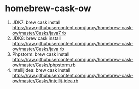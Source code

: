 homebrew-cask-ow
================

1. JDK7:
    brew cask install https://raw.githubusercontent.com/junxy/homebrew-cask-ow/master/Casks/java7.rb
1. JDK8:
    brew cask install https://raw.githubusercontent.com/junxy/homebrew-cask-ow/master/Casks/java.rb
1. Phpstorm:
    brew cask install https://raw.githubusercontent.com/junxy/homebrew-cask-ow/master/Casks/phpstorm.rb
1. IntellijIdea: brew cask install https://raw.githubusercontent.com/junxy/homebrew-cask-ow/master/Casks/intellij-idea.rb
